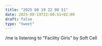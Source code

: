 ```yaml
---
title: "2025 08 19 22 00 51"
date: 2025-08-19T22:00:51+02:00
draft: false
type: "tweet"
---
```

/me is listening to "Facility Girls" by Soft Cell
